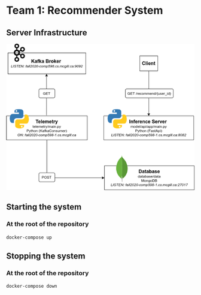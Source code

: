 # Team 1: Recommender System

## Server Infrastructure

![Architecture](.img/server-infra.png)

## Starting the system

### At the root of the repository

``` bash
docker-compose up
```

## Stopping the system

### At the root of the repository

``` bash
docker-compose down
```
